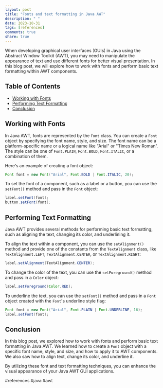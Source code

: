 ```yaml
---
layout: post
title: "Fonts and text formatting in Java AWT"
description: " "
date: 2023-10-31
tags: [references]
comments: true
share: true
---
```


When developing graphical user interfaces (GUIs) in Java using the Abstract Window Toolkit (AWT), you may need to manipulate the appearance of text and use different fonts for better visual presentation. In this blog post, we will explore how to work with fonts and perform basic text formatting within AWT components.

## Table of Contents

- [Working with Fonts](#working-with-fonts)
- [Performing Text Formatting](#performing-text-formatting)
- [Conclusion](#conclusion)

## Working with Fonts

In Java AWT, fonts are represented by the `Font` class. You can create a `Font` object by specifying the font name, style, and size. The font name can be a platform-specific name or a logical name like "Arial" or "Times New Roman". The style can be one of `Font.PLAIN`, `Font.BOLD`, `Font.ITALIC`, or a combination of them.

Here's an example of creating a font object:

```java
Font font = new Font("Arial", Font.BOLD | Font.ITALIC, 20);
```

To set the font of a component, such as a label or a button, you can use the `setFont()` method and pass in the `Font` object:

```java
label.setFont(font);
button.setFont(font);
```

## Performing Text Formatting

Java AWT provides several methods for performing basic text formatting, such as aligning the text, changing its color, and underlining it.

To align the text within a component, you can use the `setAlignment()` method and provide one of the constants from the `TextAlignment` class, like `TextAlignment.LEFT`, `TextAlignment.CENTER`, or `TextAlignment.RIGHT`:

```java
label.setAlignment(TextAlignment.CENTER);
```

To change the color of the text, you can use the `setForeground()` method and pass in a `Color` object:

```java
label.setForeground(Color.RED);
```

To underline the text, you can use the `setFont()` method and pass in a `Font` object created with the `Font`'s underline style flag:

```java
Font font = new Font("Arial", Font.PLAIN | Font.UNDERLINE, 16);
label.setFont(font);
```

## Conclusion

In this blog post, we explored how to work with fonts and perform basic text formatting in Java AWT. We learned how to create a `Font` object with a specific font name, style, and size, and how to apply it to AWT components. We also saw how to align text, change its color, and underline it.

By utilizing these font and text formatting techniques, you can enhance the visual appearance of your Java AWT GUI applications.

#references #java #awt